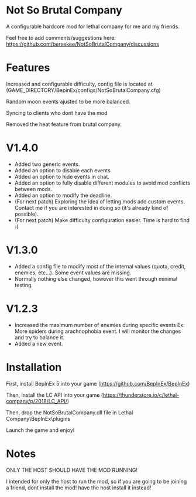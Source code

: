 # Not So Brutal Company
A configurable hardcore mod for lethal company for me and my friends.

Feel free to add comments/suggestions here: https://github.com/bersekee/NotSoBrutalCompany/discussions

# Features
Increased and configurable difficulty, config file is located at (GAME_DIRECTORY/BepinEx/configs/NotSoBrutalCompany.cfg)

Random moon events ajusted to be more balanced.

Syncing to clients who dont have the mod

Removed the heat feature from brutal company.

# V1.4.0
- Added two generic events.
- Added an option to disable each events.
- Added an option to hide events in chat.
- Added an option to fully disable different modules to avoid mod conflicts between mods.
- Added an option to modify the deadline.
- (For next patch) Exploring the idea of letting mods add custom events. Contact me if you are interested in doing so (it's already kind of possible).
- (For next patch) Make difficulty configuration easier. Time is hard to find :(

# V1.3.0
- Added a config file to modify most of the internal values (quota, credit, enemies, etc...). Some event values are missing.
- Normally nothing else changed, however this went through minimal testing.

# V1.2.3
- Increased the maximum number of enemies during specific events Ex: More spiders during arachnophobia event. I will monitor the changes and try to balance it.
- Added a new event.

# Installation
First, install BepInEx 5 into your game
(https://github.com/BepInEx/BepInEx)

Then, install the LC API into your game
(https://thunderstore.io/c/lethal-company/p/2018/LC_API/)

Then, drop the NotSoBrutalCompany.dll file in Lethal Company\BepInEx\plugins

Launch the game and enjoy!

# Notes
ONLY THE HOST SHOULD HAVE THE MOD RUNNING!

I intended for only the host to run the mod, so if you are going to be joining a friend, dont install the mod! have the host install it instead!